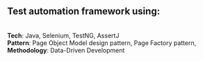 **<h2>Test automation framework using**:</h2></br>
**Tech**: Java, Selenium, TestNG, AssertJ</br>
**Pattern**: Page Object Model design pattern, Page Factory pattern, </br> 
**Methodology**: Data-Driven Development</br>

